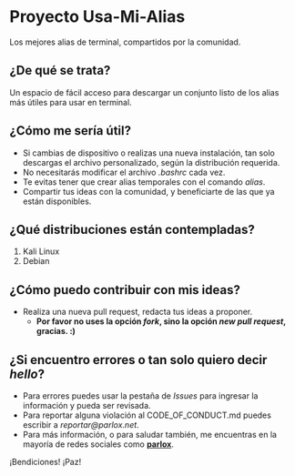 # Proyecto Usa-Mi-Alias
Los mejores alias de terminal, compartidos por la comunidad.

## ¿De qué se trata?
Un espacio de fácil acceso para descargar un conjunto listo de los alias más útiles para usar en terminal.

## ¿Cómo me sería útil?
  * Si cambias de dispositivo o realizas una nueva instalación, tan solo descargas el archivo personalizado, según la distribución requerida.
  * No necesitarás modificar el archivo *.bashrc* cada vez.
  * Te evitas tener que crear alias temporales con el comando *alias*.
  * Compartir tus ideas con la comunidad, y beneficiarte de las que ya están disponibles.
  
## ¿Qué distribuciones están contempladas?
  1. Kali Linux
  2. Debian
  
## ¿Cómo puedo contribuir con mis ideas?
  * Realiza una nueva pull request, redacta tus ideas a proponer.
    * **Por favor no uses la opción _fork_, sino la opción _new pull request_, gracias. :)**

## ¿Si encuentro errores o tan solo quiero decir _hello_?
  * Para errores puedes usar la pestaña de _Issues_ para ingresar la información y pueda ser revisada.
  * Para reportar alguna violación al CODE_OF_CONDUCT.md puedes escribir a _reportar@parlox.net_.
  * Para más información, o para saludar también, me encuentras en la mayoría de redes sociales como [**parlox**](https://www.parlox.net).
  
¡Bendiciones! ¡Paz!
